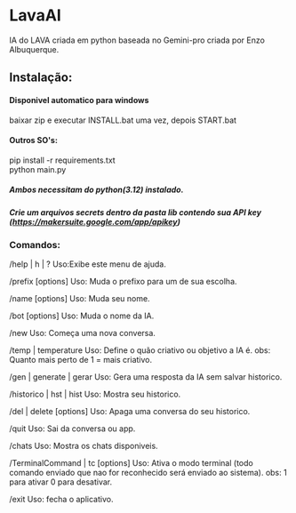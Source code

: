 # LavaAI
IA do LAVA criada em python baseada no Gemini-pro criada por Enzo Albuquerque.

## Instalação:
#### Disponivel automatico para windows 
baixar zip e executar INSTALL.bat uma vez, depois START.bat
#### Outros SO's:
pip install -r requirements.txt  
python main.py
##### Ambos necessitam do python(3.12) instalado.
##### Crie um arquivos secrets dentro da pasta lib contendo sua API key (https://makersuite.google.com/app/apikey)

### Comandos:
/help | h | ?
Uso:Exibe este menu de ajuda.
       
/prefix [options]
Uso: Muda o prefixo para um de sua escolha.

/name [options]
Uso: Muda seu nome.

/bot [options]
Uso: Muda o nome da IA.
        
/new
Uso: Começa uma nova conversa.

/temp | temperature
Uso: Define o quão criativo ou objetivo a IA é.
obs: Quanto mais perto de 1 = mais criativo.

/gen | generate | gerar
Uso: Gera uma resposta da IA sem salvar historico.

/historico | hst | hist
Uso: Mostra seu historico.

/del | delete [options]
Uso: Apaga uma conversa do seu historico.

/quit
Uso: Sai da conversa ou app.
        
/chats
Uso: Mostra os chats disponiveis.
        
/TerminalCommand | tc [options]
Uso: Ativa o modo terminal (todo comando enviado que nao for reconhecido será enviado ao sistema).
obs: 1 para ativar 0 para desativar.

/exit
Uso: fecha o aplicativo.
